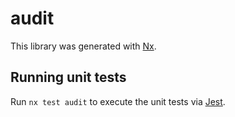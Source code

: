 # audit

This library was generated with [Nx](https://nx.dev).

## Running unit tests

Run `nx test audit` to execute the unit tests via [Jest](https://jestjs.io).
